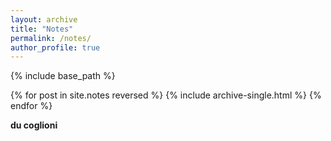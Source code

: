 ```yaml
---
layout: archive
title: "Notes"
permalink: /notes/
author_profile: true
---
```


{% include base_path %}

{% for post in site.notes reversed %}
  {% include archive-single.html %}
{% endfor %}


**du coglioni**
